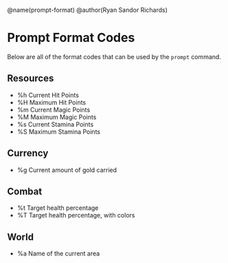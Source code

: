 @name(prompt-format)
@author(Ryan Sandor Richards)

# Prompt Format Codes
Below are all of the format codes that can be used by the `prompt` command.

## Resources
- %h    Current Hit Points
- %H    Maximum Hit Points
- %m    Current Magic Points
- %M    Maximum Magic Points
- %s    Current Stamina Points
- %S    Maximum Stamina Points

## Currency
- %g    Current amount of gold carried

## Combat
- %t    Target health percentage
- %T    Target health percentage, with colors

## World
- %a    Name of the current area
